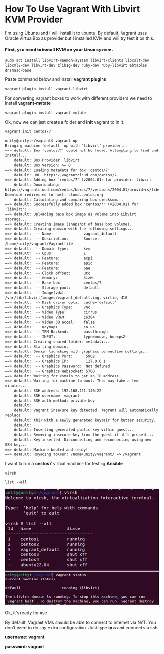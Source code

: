 # How To Use Vagrant With Libvirt KVM Provider
I'm using Ubuntu and I will install it to ubuntu. By default, Vagrant uses Oracle VirtualBox as provider,but I installed KVM and will try test it on this. 
#### First, you need to install KVM on your Linux system. 
```
sudo apt install libvirt-daemon-system libvirt-clients libxslt-dev libxml2-dev libvirt-dev zlib1g-dev ruby-dev ruby-libvirt ebtables dnsmasq-base
```
Paste command below and install **vagrant plugins**

```
vagrant plugin install vagrant-libvirt
```
For converting vagrant boxes to work with different providers we need to install **vagrant-mutate** 

```
vagrant plugin install vagrant-mutate
```

Ok, now we can just create a folder and **init** vagrant to in it. 

```
vagrant init centos/7
``` 
```
unity@unity:~/vagrant$ vagrant up
Bringing machine 'default' up with 'libvirt' provider...
==> default: Box 'centos/7' could not be found. Attempting to find and install...
    default: Box Provider: libvirt
    default: Box Version: >= 0
==> default: Loading metadata for box 'centos/7'
    default: URL: https://vagrantcloud.com/centos/7
==> default: Adding box 'centos/7' (v2004.01) for provider: libvirt
    default: Downloading: https://vagrantcloud.com/centos/boxes/7/versions/2004.01/providers/libvirt.box
Download redirected to host: cloud.centos.org
    default: Calculating and comparing box checksum...
==> default: Successfully added box 'centos/7' (v2004.01) for 'libvirt'!
==> default: Uploading base box image as volume into Libvirt storage...
==> default: Creating image (snapshot of base box volume).
==> default: Creating domain with the following settings...
==> default:  -- Name:              vagrant_default
==> default:  -- Description:       Source: /home/unity/vagrant/Vagrantfile
==> default:  -- Domain type:       kvm
==> default:  -- Cpus:              1
==> default:  -- Feature:           acpi
==> default:  -- Feature:           apic
==> default:  -- Feature:           pae
==> default:  -- Clock offset:      utc
==> default:  -- Memory:            512M
==> default:  -- Base box:          centos/7
==> default:  -- Storage pool:      default
==> default:  -- Image(vda):        /var/lib/libvirt/images/vagrant_default.img, virtio, 41G
==> default:  -- Disk driver opts:  cache='default'
==> default:  -- Graphics Type:     vnc
==> default:  -- Video Type:        cirrus
==> default:  -- Video VRAM:        16384
==> default:  -- Video 3D accel:    false
==> default:  -- Keymap:            en-us
==> default:  -- TPM Backend:       passthrough
==> default:  -- INPUT:             type=mouse, bus=ps2
==> default: Creating shared folders metadata...
==> default: Starting domain.
==> default: Domain launching with graphics connection settings...
==> default:  -- Graphics Port:      5902
==> default:  -- Graphics IP:        127.0.0.1
==> default:  -- Graphics Password:  Not defined
==> default:  -- Graphics Websocket: 5700
==> default: Waiting for domain to get an IP address...
==> default: Waiting for machine to boot. This may take a few minutes...
    default: SSH address: 192.168.121.140:22
    default: SSH username: vagrant
    default: SSH auth method: private key
    default: 
    default: Vagrant insecure key detected. Vagrant will automatically replace
    default: this with a newly generated keypair for better security.
    default: 
    default: Inserting generated public key within guest...
    default: Removing insecure key from the guest if it's present...
    default: Key inserted! Disconnecting and reconnecting using new SSH key...
==> default: Machine booted and ready!
==> default: Rsyncing folder: /home/unity/vagrant/ => /vagrant
```

I want to run a **centos7** virtual machine for testing **Ansible**

```
virsh
```
```
list --all
```
![img](/img/vagrant1.png)
![img](/img/vagrant2.png) 

Ok, it's ready for use 

By default, Vagrant VMs should be able to connect to internet via NAT. You don’t need to do any extra configuration. Just type **ip a** and connect via ssh. 

**username: vagrant**

**password: vagrant**


